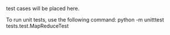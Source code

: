 test cases will be placed here.

To run unit tests, use the following command:
python -m unitttest tests.test.MapReduceTest